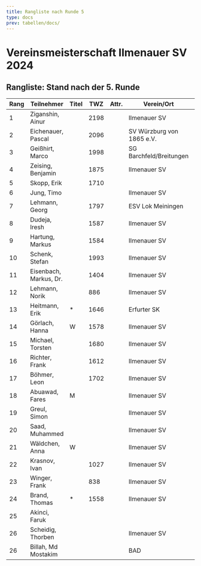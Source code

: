 ```yaml
---
title: Rangliste nach Runde 5
type: docs
prev: tabellen/docs/
---
```


# Vereinsmeisterschaft Ilmenauer SV 2024

## Rangliste: Stand nach der 5. Runde

| Rang | Teilnehmer          | Titel | TWZ  | Attr. | Verein/Ort               | Land | S  | R  | V  | Punkte | BH   | SB    | ARO  | WIN |
|------|---------------------|-------|------|-------|--------------------------|------|----|----|----|--------|------|-------|------|-----|
| 1    | Ziganshin, Ainur     |       | 2198 |       | Ilmenauer SV             | RUS  | 4  | 1  | 0  | 4.5    | 16.5 | 14.25 | 1852 | 4   |
| 2    | Eichenauer, Pascal   |       | 2096 |       | SV Würzburg von 1865 e.V.| GER  | 4  | 1  | 0  | 4.5    | 14.5 | 12.25 | 1512 | 4   |
| 3    | Geißhirt, Marco      |       | 1998 |       | SG Barchfeld/Breitungen  | GER  | 3  | 1  | 1  | 3.5    | 15.0 | 8.75  | 1775 | 3   |
| 4    | Zeising, Benjamin    |       | 1875 |       | Ilmenauer SV             | GER  | 3  | 1  | 1  | 3.5    | 15.0 | 8.75  | 1752 | 3   |
| 5    | Skopp, Erik          |       | 1710 |       |                          | GER  | 3  | 0  | 1  | 3.0    | 14.5 | 5.50  | 1551 | 3   |
| 6    | Jung, Timo           |       |      |       | Ilmenauer SV             | GER  | 3  | 0  | 2  | 3.0    | 12.0 | 5.00  | 1685 | 3   |
| 7    | Lehmann, Georg       |       | 1797 |       | ESV Lok Meiningen        | GER  | 3  | 0  | 2  | 3.0    | 10.5 | 4.00  | 1208 | 3   |
| 8    | Dudeja, Iresh        |       | 1587 |       | Ilmenauer SV             | IND  | 3  | 0  | 2  | 3.0    | 8.5  | 5.50  | 1174 | 3   |
| 9    | Hartung, Markus      |       | 1584 |       | Ilmenauer SV             | GER  | 2  | 1  | 2  | 2.5    | 14.5 | 5.25  | 1754 | 2   |
| 10   | Schenk, Stefan       |       | 1993 |       | Ilmenauer SV             | GER  | 2  | 1  | 2  | 2.5    | 14.0 | 6.00  | 1518 | 2   |
| 11   | Eisenbach, Markus, Dr.|       | 1404 |       | Ilmenauer SV             | GER  | 2  | 1  | 2  | 2.5    | 14.0 | 5.75  | 1812 | 2   |
| 12   | Lehmann, Norik       |       | 886  |       | Ilmenauer SV             | GER  | 2  | 0  | 3  | 2.0    | 15.5 | 5.00  | 1585 | 2   |
| 13   | Heitmann, Erik       | *     | 1646 |       | Erfurter SK              | GER  | 2  | 0  | 1  | 2.0    | 13.5 | 3.50  | 1391 | 2   |
| 14   | Görlach, Hanna       | W     | 1578 |       | Ilmenauer SV             | GER  | 2  | 0  | 3  | 2.0    | 12.0 | 3.00  | 1603 | 2   |
| 15   | Michael, Torsten     |       | 1680 |       | Ilmenauer SV             | GER  | 2  | 0  | 3  | 2.0    | 11.5 | 1.50  | 1381 | 2   |
| 16   | Richter, Frank       |       | 1612 |       | Ilmenauer SV             | GER  | 1  | 2  | 2  | 2.0    | 11.0 | 3.75  | 1316 | 1   |
| 17   | Böhmer, Leon         |       | 1702 |       | Ilmenauer SV             | GER  | 1  | 0  | 3  | 1.0    | 13.5 | 3.00  | 1491 | 1   |
| 18   | Abuawad, Fares       | M     |      |       | Ilmenauer SV             | PSE  | 1  | 0  | 3  | 1.0    | 12.5 | 2.00  | 1497 | 1   |
| 19   | Greul, Simon         |       |      |       | Ilmenauer SV             | GER  | 0  | 2  | 2  | 1.0    | 11.5 | 1.75  | 1411 | 0   |
| 20   | Saad, Muhammed       |       |      |       | Ilmenauer SV             | IRQ  | 1  | 0  | 0  | 1.0    | 11.0 | 2.00  | 800  | 1   |
| 21   | Wäldchen, Anna       | W     |      |       | Ilmenauer SV             | GER  | 1  | 0  | 4  | 1.0    | 10.5 | 0.50  | 1283 | 1   |
| 22   | Krasnov, Ivan        |       | 1027 |       | Ilmenauer SV             | RUS  | 1  | 0  | 0  | 1.0    | 10.0 | 0.50  | 838  | 1   |
| 23   | Winger, Frank        |       | 838  |       | Ilmenauer SV             | GER  | 1  | 0  | 4  | 1.0    | 9.5  | 0.00  | 1077 | 1   |
| 24   | Brand, Thomas        | *     | 1558 |       | Ilmenauer SV             | GER  | 0  | 1  | 2  | 0.5    | 12.0 | 1.00  | 1436 | 0   |
| 25   | Akinci, Faruk        |       |      |       |                          | TUR  | 0  | 0  | 1  | 0.0    | 12.0 | 0.00  | 800  | 0   |
| 26   | Scheidig, Thorben    |       |      |       | Ilmenauer SV             | GER  | 0  | 0  | 0  | 0.0    | 10.0 | 0.00  | 0    | 0   |
| 26   | Billah, Md Mostakim  |       |      |       | BAD                      |      | 0  | 0  | 0  | 0.0    | 10.0 | 0.00  | 0    | 0   |
